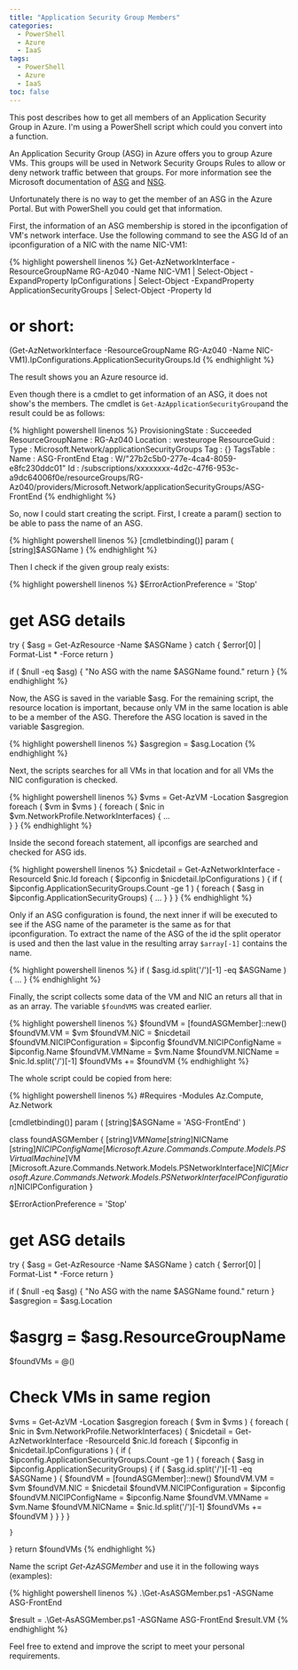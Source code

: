 ```yaml
---
title: "Application Security Group Members"
categories:
  - PowerShell
  - Azure
  - IaaS
tags:
  - PowerShell
  - Azure
  - IaaS
toc: false
---
```


<!-- NO TITLE IN ARTICLE !!! -->

This post describes how to get all members of an Application Security Group in Azure. I'm using a PowerShell script which could you convert into a function.
<!--more-->

An Application Security Group (ASG) in Azure offers you to group Azure VMs. This groups will be used in Network Security Groups Rules to allow or deny network traffic between that groups. For more information see the Microsoft documentation of [ASG](https://docs.microsoft.com/en-us/azure/virtual-network/application-security-groups) and [NSG](https://docs.microsoft.com/en-us/azure/virtual-network/network-security-groups-overview).

Unfortunately there is no way to get the member of an ASG in the Azure Portal. But with PowerShell you could get that information.

First, the information of an ASG membership is stored in the ipconfigation of VM's network interface. Use the following command to see the ASG Id of an ipconfiguration of a NIC with the name NIC-VM1:

{% highlight powershell linenos %}
Get-AzNetworkInterface -ResourceGroupName RG-Az040 -Name NIC-VM1
| Select-Object -ExpandProperty IpConfigurations
| Select-Object -ExpandProperty ApplicationSecurityGroups
| Select-Object -Property Id

# or short:

(Get-AzNetworkInterface -ResourceGroupName RG-Az040 -Name NIC-VM1).IpConfigurations.ApplicationSecurityGroups.Id
{% endhighlight %}

The result shows you an Azure resource id.

Even though there is a cmdlet to get information of an ASG, it does not show's the members. The cmdlet is `Get-AzApplicationSecurityGroup`and the result could be as follows:

{% highlight powershell linenos %}
ProvisioningState : Succeeded
ResourceGroupName : RG-Az040
Location          : westeurope
ResourceGuid      : 
Type              : Microsoft.Network/applicationSecurityGroups
Tag               : {}
TagsTable         : 
Name              : ASG-FrontEnd
Etag              : W/"27b2c5b0-277e-4ca4-8059-e8fc230ddc01"
Id                : /subscriptions/xxxxxxxx-4d2c-47f6-953c-a9dc64006f0e/resourceGroups/RG-Az040/providers/Microsoft.Network/applicationSecurityGroups/ASG-FrontEnd
{% endhighlight %}

So, now I could start creating the script. First, I create a param() section to be able to pass the name of an ASG.

{% highlight powershell linenos %}
[cmdletbinding()]
param (
    [string]$ASGName
    )
{% endhighlight %}

Then I check if the given group realy exists:

{% highlight powershell linenos %}
$ErrorActionPreference = 'Stop'

# get ASG details
try {
    $asg = Get-AzResource -Name $ASGName
}
catch {
    $error[0] | Format-List * -Force
    return
}

if ( $null -eq $asg)
{
    "No ASG with the name $ASGName found."
    return
}
{% endhighlight %}

Now, the ASG is saved in the variable $asg. For the remaining script, the resource location is important, because only VM in the same location is able to be a member of the ASG. Therefore the ASG location is saved in the variable $asgregion.

{% highlight powershell linenos %}
$asgregion = $asg.Location
{% endhighlight %}

Next, the scripts searches for all VMs in that location and for all VMs the NIC configuration is checked.

{% highlight powershell linenos %}
$vms = Get-AzVM -Location $asgregion
foreach ( $vm in $vms )
{
    foreach ( $nic in $vm.NetworkProfile.NetworkInterfaces)
    {
        ...        
    }
}
{% endhighlight %}

Inside the second foreach statement, all ipconfigs are searched and checked for ASG ids.

{% highlight powershell linenos %}
$nicdetail = Get-AzNetworkInterface -ResourceId $nic.Id
    foreach ( $ipconfig in $nicdetail.IpConfigurations )
    {
        if ( $ipconfig.ApplicationSecurityGroups.Count -ge 1 )
        { 
            foreach ( $asg in $ipconfig.ApplicationSecurityGroups)
            {
                ...
            }
        }
    }
{% endhighlight %}

Only if an ASG configuration is found, the next inner if will be executed to see if the ASG name of the parameter is the same as for that ipconfiguration. To extract the name of the ASG of the id the split operator is used and then the last value in the resulting array `$array[-1]` contains the name.

{% highlight powershell linenos %}
if ( $asg.id.split('/')[-1] -eq $ASGName )
{
    ...
}
{% endhighlight %}

Finally, the script collects some data of the VM and NIC an returs all that in as an array. The variable `$foundVMS` was created earlier.

{% highlight powershell linenos %}
$foundVM = [foundASGMember]::new()
$foundVM.VM = $vm
$foundVM.NIC = $nicdetail
$foundVM.NICIPConfiguration = $ipconfig
$foundVM.NICIPConfigName = $ipconfig.Name
$foundVM.VMName = $vm.Name
$foundVM.NICName = $nic.Id.split('/')[-1]
$foundVMs += $foundVM
{% endhighlight %}

The whole script could be copied from here:

{% highlight powershell linenos %}
#Requires -Modules Az.Compute, Az.Network

[cmdletbinding()]
param (
    [string]$ASGName = 'ASG-FrontEnd'
)
    
class foundASGMember {
    [string]$VMName
    [string]$NICName
    [string]$NICIPConfigName
    [Microsoft.Azure.Commands.Compute.Models.PSVirtualMachine]$VM
    [Microsoft.Azure.Commands.Network.Models.PSNetworkInterface]$NIC
    [Microsoft.Azure.Commands.Network.Models.PSNetworkInterfaceIPConfiguration]$NICIPConfiguration
}
    
$ErrorActionPreference = 'Stop'

# get ASG details
try {
    $asg = Get-AzResource -Name $ASGName
}
catch {
    $error[0] | Format-List * -Force
    return
}

if ( $null -eq $asg) {
    "No ASG with the name $ASGName found."
    return
}
$asgregion = $asg.Location
# $asgrg = $asg.ResourceGroupName

$foundVMs = @()

# Check VMs in same region
$vms = Get-AzVM -Location $asgregion
foreach ( $vm in $vms ) {
    foreach ( $nic in $vm.NetworkProfile.NetworkInterfaces) {
        $nicdetail = Get-AzNetworkInterface -ResourceId $nic.Id
        foreach ( $ipconfig in $nicdetail.IpConfigurations ) {
            if ( $ipconfig.ApplicationSecurityGroups.Count -ge 1 ) {
                foreach ( $asg in $ipconfig.ApplicationSecurityGroups)
                { 
                    if ( $asg.id.split('/')[-1] -eq $ASGName ) {
                        $foundVM = [foundASGMember]::new()
                        $foundVM.VM = $vm
                        $foundVM.NIC = $nicdetail
                        $foundVM.NICIPConfiguration = $ipconfig
                        $foundVM.NICIPConfigName = $ipconfig.Name
                        $foundVM.VMName = $vm.Name
                        $foundVM.NICName = $nic.Id.split('/')[-1]
                        $foundVMs += $foundVM
                    }
                }
            }
        }
        
    }
}
return $foundVMs
{% endhighlight %}

Name the script *Get-AzASGMember* and use it in the following ways (examples):

{% highlight powershell linenos %}
.\Get-AsASGMember.ps1 -ASGName ASG-FrontEnd

$result = .\Get-AsASGMember.ps1 -ASGName ASG-FrontEnd
$result.VM
{% endhighlight %}

Feel free to extend and improve the script to meet your personal requirements.